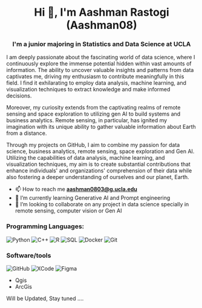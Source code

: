 <h1 align="center">Hi 👋, I'm Aashman Rastogi (Aashman08)</h1> 
<h3 align="center">I'm a junior majoring in Statistics and Data Science at UCLA</h3> 

I am deeply passionate about the fascinating world of data science, where I continuously explore the immense potential hidden within vast amounts of information. The ability to uncover valuable insights and patterns from data captivates me, driving my enthusiasm to contribute meaningfully in this field. I find it exhilarating to employ data analysis, machine learning, and visualization techniques to extract knowledge and make informed decisions.

Moreover, my curiosity extends from the  captivating realms of remote sensing and space exploration to utilizing gen AI to build systems and business analytics. Remote sensing, in particular, has ignited my imagination with its unique ability to gather valuable information about Earth from a distance. 

Through my projects on GitHub, I aim to combine my passion for data science, business analytics, remote sensing, space exploration and Gen AI. Utilizing the capabilities of data analysis, machine learning, and visualization techniques, my aim is to create substantial contributions that enhance individuals' and organizations' comprehension of their data while also fostering a deeper understanding of ourselves and our planet, Earth.

<!-- ONE LINERS --> 
- 📫 How to reach me **aashman0803@g.ucla.edu** 
- 🌱 I’m currently learning Generative AI and Prompt engineering
- 👯 I’m looking to collaborate on any project in data science specially in remote sensing, computer vision or Gen AI

### Programming Languages:
![Python](https://img.shields.io/badge/-Python-2d2b55?style=for-the-badge&logo=Python)
![C++](https://img.shields.io/badge/-C++-2d2b55?style=for-the-badge&logo=Cplusplus)
![R](https://img.shields.io/badge/R-276DC3?style=for-the-badge&logo=r&logoColor=white)
![SQL](https://img.shields.io/badge/-SQL-2d2b55?style=for-the-badge&logo=MySQL)
![Docker](https://img.shields.io/badge/-Docker-2d2b55?style=for-the-badge&logo=Docker)
![Git](https://img.shields.io/badge/-Git-2d2b55?style=for-the-badge&logo=git)

### Software/tools
![GitHub](https://img.shields.io/badge/-GitHub-2d2b55?style=for-the-badge&logo=github)
![XCode](https://img.shields.io/badge/-XCode-2d2b55?style=for-the-badge&logo=Xcode)
![Figma](https://img.shields.io/badge/-Figma-2d2b55?style=for-the-badge&logo=Figma)
- Qgis
- ArcGis


Will be Updated, Stay tuned .... 
<!--
**Aashman08/Aashman08** is a ✨ _special_ ✨ repository because its `README.md` (this file) appears on your GitHub profile.

Here are some ideas to get you started:

- 🔭 I’m currently working on ...
- 🌱 I’m currently learning ...
- 👯 I’m looking to collaborate on ...
- 🤔 I’m looking for help with ...
- 💬 Ask me about ...
- 📫 How to reach me: ...
- 😄 Pronouns: ...
- ⚡ Fun fact: ...
-->
